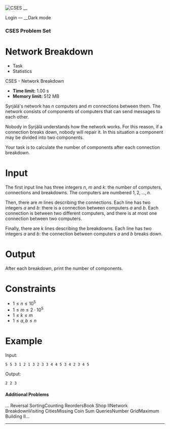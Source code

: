 ![CSES](/logo.png?1) __

Login — __Dark mode

### CSES Problem Set

# Network Breakdown

  * Task
  * Statistics

CSES - Network Breakdown

  * **Time limit:** 1.00 s
  * **Memory limit:** 512 MB

Syrjälä's network has $n$ computers and $m$ connections between them. The
network consists of components of computers that can send messages to each
other.

Nobody in Syrjälä understands how the network works. For this reason, if a
connection breaks down, nobody will repair it. In this situation a component
may be divided into two components.

Your task is to calculate the number of components after each connection
breakdown.

# Input

The first input line has three integers $n$, $m$ and $k$: the number of
computers, connections and breakdowns. The computers are numbered
$1,2,\dots,n$.

Then, there are $m$ lines describing the connections. Each line has two
integers $a$ and $b$: there is a connection between computers $a$ and $b$.
Each connection is between two different computers, and there is at most one
connection between two computers.

Finally, there are $k$ lines describing the breakdowns. Each line has two
integers $a$ and $b$: the connection between computers $a$ and $b$ breaks
down.

# Output

After each breakdown, print the number of components.

# Constraints

  * $1 \le n \le 10^5$
  * $1 \le m \le 2 \cdot 10^5$
  * $1 \le k \le m$
  * $1 \le a,b \le n$

# Example

Input:

``` 5 5 3 1 2 1 3 2 3 3 4 4 5 3 4 2 3 4 5 ```

Output:

``` 2 2 3 ```

#### Additional Problems

... Reversal SortingCounting ReordersBook Shop IINetwork BreakdownVisiting
CitiesMissing Coin Sum QueriesNumber GridMaximum Building II...

* * *

